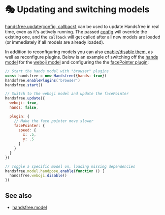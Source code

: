 # 🎭 Updating and switching models

[handsfree.update(config, callback)](/ref/method/update/) can be used to update Handsfree in real time, even as it's actively running. The passed [config](/ref/prop/config/) will override the existing one, and the `callback` will get called after all new models are loaded (or immediately if all models are already loaded).

In addition to reconfiguring models you can also [enable/disable them](/ref/prop/model/#toggling-models-on-off/), as well as reconfigure plugins. Below is an example of switching off the [hands model](/ref/model/hands/) for the [weboji model](/ref/model/weboji/) and configuring the the [facePointer plugin](/ref/plugin/facePointer/):

```js
// Start the hands model with "browser" plugins
const handsfree = new Handsfree({hands: true})
handsfree.enablePlugins('browser')
handsfree.start()

// Switch to the weboji model and update the facePointer
handsfree.update({
  weboji: true,
  hands: false,

  plugin: {
    // Make the face pointer move slower
    facePointer: {
      speed: {
        x: .5,
        y: .5
      }
    }
  }
})

// Toggle a specific model on, loading missing dependencies
handsfree.model.handpose.enable(function () {
  handsfree.weboji.disable()
})
```

## See also

- [handsfree.model](/ref/prop/model/)